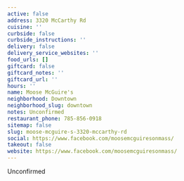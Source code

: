 ```yaml
---
active: false
address: 3320 McCarthy Rd
cuisine: ''
curbside: false
curbside_instructions: ''
delivery: false
delivery_service_websites: ''
food_urls: []
giftcard: false
giftcard_notes: ''
giftcard_url: ''
hours: ''
name: Moose McGuire's
neighborhood: Downtown
neighborhood_slug: downtown
notes: Unconfirmed
restaurant_phone: 785-856-0918
sitemap: false
slug: moose-mcguire-s-3320-mccarthy-rd
social: https://www.facebook.com/moosemcguiresonmass/
takeout: false
website: https://www.facebook.com/moosemcguiresonmass/
---
```


Unconfirmed